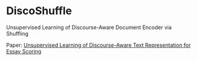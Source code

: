 # DiscoShuffle
Unsupervised Learning of Discourse-Aware Document Encoder via Shuffling

Paper: 
[Unsupervised Learning of Discourse-Aware Text Representation for Essay Scoring](https://www.aclweb.org/anthology/P19-2053.pdf)
